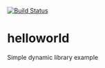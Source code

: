 [![Build Status](https://travis-ci.org/matteodg/helloworld.svg?branch=master)](https://travis-ci.org/matteodg/helloworld)

# helloworld

Simple dynamic library example
